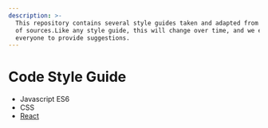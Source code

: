 ```yaml
---
description: >-
  This repository contains several style guides taken and adapted from a variety
  of sources.Like any style guide, this will change over time, and we encourage
  everyone to provide suggestions.
---
```


# Code Style Guide



* Javascript ES6
* CSS
* [React](React/Readme.md)

